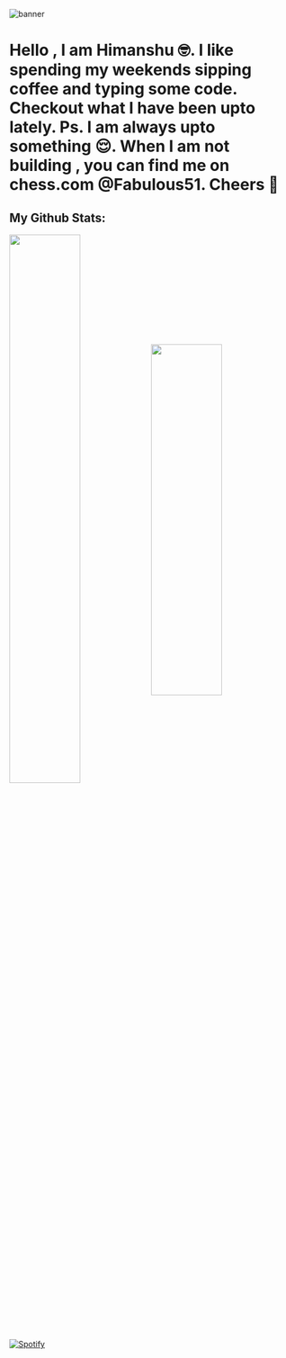 ![banner](https://miro.medium.com/v2/resize:fit:1400/format:webp/0*cD5t5SJGwFgkfQF5.jpg)

# Hello , I am Himanshu 🤓. I like spending my weekends sipping coffee and typing some code. Checkout what I have been upto lately. Ps. I am always upto something 😌. When I am not building , you can find me on chess.com @Fabulous51. Cheers 🍻 

<!--
**himanshu-thakur-7/himanshu-thakur-7** is a ✨ _special_ ✨ repository because its `README.md` (this file) appears on your GitHub profile.

Here are some ideas to get you started:

- 🔭 I’m currently working on ...
- 🌱 I’m currently learning ...
- 👯 I’m looking to collaborate on ...
- 🤔 I’m looking for help with ...
- 💬 Ask me about ...
- 📫 How to reach me: ...
- 😄 Pronouns: ...
- ⚡ Fun fact: ...
-->
<!-- [!(https://github.com/anuraghazra/github-readme-stats) [![Top Langs](https://github-readme-stats.vercel.app/api/top-langs/?username=himanshu-thakur-7&theme=merko)](https://github.com/anuraghazra/github-readme-stats)
 -->
 <!-- Markdown -->

## My Github Stats:
 
<img width="50%" height="50%" align="center" src="https://github-readme-stats.vercel.app/api?username=himanshu-thakur-7&show_icons=true&theme=radical"><img width="50%" height="40%" align="center" src="https://github-readme-stats.vercel.app/api/top-langs/?username=himanshu-thakur-7&theme=radical&layout=compact">

[![Spotify](https://novatorem.bgstatic.vercel.app/api/spotify)](https://open.spotify.com/artist/6hyCmqlpgEhkMKKr65sFgI)


<!-- [![GitHub Streak](http://github-readme-streak-stats.herokuapp.com?user=himanshu-thakur-7&theme=merko&date_format=M%20j%5B%2C%20Y%5D)](https://git.io/streak-stats) -->


